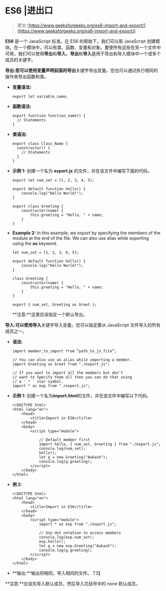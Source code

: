 # ES6 |进出口

> 原文:[https://www.geeksforgeeks.org/es6-import-and-export/](https://www.geeksforgeeks.org/es6-import-and-export/)

**ES6** 是一个 JavaScript 标准。在 ES6 的帮助下，我们可以用 JavaScript 创建模块。在一个模块中，可以有类、函数、变量和对象。要使所有这些在另一个文件中可用，我们可以使用**导出**和**导入**。**导出**和**导入**是用于导出和导入模块中一个或多个成员的关键字。

**导出:**您可以使用变量声明前面的**导出**关键字导出变量。您也可以通过执行相同的操作来导出函数和类。

*   **变量语法:**

    ```
    export let variable_name;
    ```

*   **函数语法:**

    ```
    export function function_name() {
      // Statements
    }

    ```

*   **类语法:**

    ```
    export class Class_Name {
      constructor() {
        // Statements
      }
    }

    ```

*   **示例 1:** 创建一个名为 **export.js** 的文件，并在该文件中编写下面的代码。

    ```
    export let num_set = [1, 2, 3, 4, 5];

    export default function hello() {
        console.log("Hello World!");
    }

    export class Greeting {
        constructor(name) {
            this.greeting = "Hello, " + name;
        }
    }
    ```

*   **Example 2:** In this example, we export by specifying the members of the module at the end of the file. We can also use alias while exporting using the **as** keyword.

    ```
    let num_set = [1, 2, 3, 4, 5];

    export default function hello() {
        console.log("Hello World!");
    }

    class Greeting {
        constructor(name) {
            this.greeting = "Hello, " + name;
        }
    }

    export { num_set, Greeting as Greet };
    ```

    **注意:**这里应该指定一个默认导出。

**导入:**可以使用**导入**关键字导入变量。您可以指定要从 JavaScript 文件导入的所有成员之一。

*   **语法:**

    ```
    import member_to_import from “path_to_js_file”;
    ```

    ```
    // You can also use an alias while importing a member.
    import Greeting as Greet from "./export.js";
    ```

    ```
    // If you want to import all the members but don’t
    // want to Specify them all then you can do that using
    // a ' * ' star symbol.
    import * as exp from "./export.js";
    ```

*   **示例 1:** 创建一个名为**import.html**的文件，并在该文件中编写以下代码。

    ```
    <!DOCTYPE html>
    <html lang="en">
        <head>
            <title>Import in ES6</title>
        </head>
        <body>
            <script type="module">

                // Default member first
                import hello, { num_set, Greeting } from "./export.js";
                console.log(num_set);
                hello();
                let g = new Greeting("Aakash");
                console.log(g.greeting);
            </script>
        </body>
    </html>
    ```

*   **例 2:**

    ```
    <!DOCTYPE html>
    <html lang="en">
        <head>
            <title>Import in ES6</title>
        </head>
        <body>
            <script type="module">
                import * as exp from "./export.js";

                // Use dot notation to access members
                console.log(exp.num_set);
                exp.hello();
                let g = new exp.Greeting("Aakash");
                console.log(g.greeting);
            </script>
        </body>
    </html>
    ```

*   **输出:**输出将相同，导入相同的文件。
    T3】

**注意:**应该先导入默认成员，然后导入花括号中的 none 默认成员。
